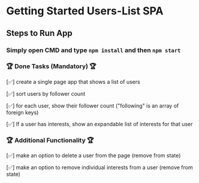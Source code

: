 # Getting Started Users-List SPA

## Steps to Run App

### Simply open CMD and type  `npm install` and then `npm start`

### 🏆 Done Tasks (Mandatory) 🏆

[✅] create a single page app that shows a list of users

[✅] sort users by follower count

[✅] for each user, show their follower count ("following" is an array of foreign keys)

[✅] If a user has interests, show an expandable list of interests for that user

### 🏆 Additional Functionality 🏆

[✅] make an option to delete a user from the page (remove from state)

[✅] make an option to remove individual interests from a user (remove from state)
